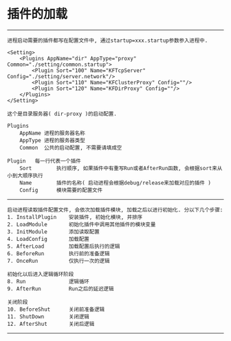 # 插件的加载 #

***
	进程启动需要的插件都写在配置文件中, 通过startup=xxx.startup参数参入进程中.
		
	<Setting>
		<Plugins AppName="dir" AppType="proxy" Common="./setting/common.startup">
			<Plugin Sort="100" Name="KFTcpServer" Config="./setting/server.network"/>
    		<Plugin Sort="110" Name="KFClusterProxy" Config=""/>
   			<Plugin Sort="120" Name="KFDirProxy" Config=""/>
		</Plugins>
	</Setting>

	这个是目录服务器( dir-proxy )的启动配置.
	
	Plugins
		AppName 进程的服务器名称
		AppType 进程的服务器类型
		Common	公共的启动配置, 不需要请填成空
	
	Plugin   每一行代表一个插件
		Sort		执行顺序, 如果插件中有重写Run或者AfterRun函数, 会根据sort来从小到大顺序执行
		Name		插件的名称( 启动进程会根据debug/release来加载对应的插件 )
		Config		模块需要的配置文件


***
	启动进程读取插件配置文件, 会依次加载插件模块, 加载之后以进行初始化. 分以下几个步骤:
	1. InstallPlugin 	安装插件, 初始化模块, 并排序
	2. LoadModule 		初始化插件中调用其他插件的模块变量
	3. InitModule 		添加读取配置
	4. LoadConfig 		加载配置
	5. AfterLoad  		加载配置后执行的逻辑
	6. BeforeRun 		执行前的准备逻辑
	7. OnceRun 			仅执行一次的逻辑

	初始化以后进入逻辑循环阶段
	8. Run 				逻辑循环
	9. AfterRun 		Run之后的延迟逻辑

	关闭阶段
	10. BeforeShut 		关闭前准备逻辑
	11. ShutDown 		关闭逻辑
	12. AfterShut		关闭后逻辑
***

	